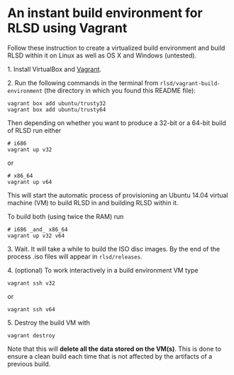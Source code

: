 # An instant build environment for RLSD using Vagrant

Follow these instruction to create a virtualized build environment and build RLSD within it on Linux as well as OS X and Windows (untested).

1\. Install VirtualBox and [Vagrant](https://www.vagrantup.com/downloads.html).

2\. Run the following commands in the terminal from `rlsd/vagrant-build-environment` (the directory in which you found this README file):

```
vagrant box add ubuntu/trusty32
vagrant box add ubuntu/trusty64
```

Then depending on whether you want to produce a 32-bit or a 64-bit build of RLSD run either

```
# i686
vagrant up v32
```

or

```
# x86_64
vagrant up v64
```

This will start the automatic process of provisioning an Ubuntu 14.04 virtual machine (VM) to build RLSD in and building RLSD within it.

To build both (using twice the RAM) run

```
# i686 _and_ x86_64
vagrant up v32 v64
```

3\. Wait. It will take a while to build the ISO disc images. By the end of the process .iso files will appear in `rlsd/releases`.

4\. (optional) To work interactively in a build environment VM type

```
vagrant ssh v32
```

or

```
vagrant ssh v64
```

5\. Destroy the build VM with

```
vagrant destroy
```

Note that this will **delete all the data stored on the VM(s)**. This is done to ensure a clean build each time that is not affected by the artifacts of a previous build.
